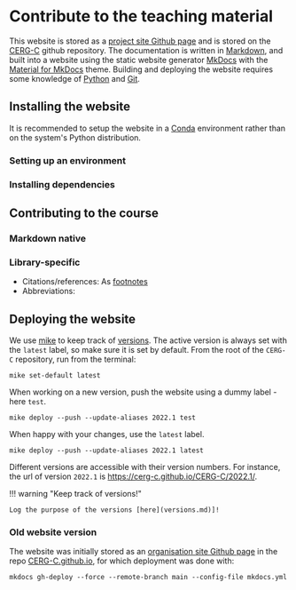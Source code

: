 # Contribute to the teaching material

This website is stored as a [project site Github page](https://pages.github.com) and is stored on the [CERG-C](https://github.com/CERG-C/CERG-C) github repository. The documentation is written in [Markdown](https://www.markdownguide.org), and built into a website using the static website generator [MkDocs](https://www.mkdocs.org) with the [Material for MkDocs](https://squidfunk.github.io/mkdocs-material/) theme. Building and deploying the website requires some knowledge of [Python](https://www.python.org) and [Git](https://git-scm.com).

## Installing the website

It is recommended to setup the website in a [Conda](https://docs.conda.io/projects/conda/en/latest/index.html) environment rather than on the system's Python distribution.

### Setting up an environment 

### Installing dependencies

<!-- mkpdfs-mkdocs
pip install weasyprint==52.5
pip install mkdocs-encryptcontent-plugin
pip install mike -->

## Contributing to the course

### Markdown native


### Library-specific 

- Citations/references: As [footnotes](https://squidfunk.github.io/mkdocs-material/reference/footnotes/)
- Abbreviations:    

## Deploying the website

We use [mike](https://github.com/jimporter/mike) to keep track of [versions](versions.md). The active version is always set with the `latest` label, so make sure it is set by default. From the root of the `CERG-C` repository, run from the terminal:

```
mike set-default latest
```

When working on a new version, push the website using a dummy label - here `test`.

```
mike deploy --push --update-aliases 2022.1 test
```

When happy with your changes, use the `latest` label.

```
mike deploy --push --update-aliases 2022.1 latest
```

Different versions are accessible with their version numbers. For instance, the url of version `2022.1` is https://cerg-c.github.io/CERG-C/2022.1/. 

!!! warning "Keep track of versions!"

    Log the purpose of the versions [here](versions.md)]!



### Old website version

The website was initially stored as an [organisation site Github page](https://pages.github.com) in the repo [CERG-C.github.io](https://github.com/CERG-C/CERG-C.github.io), for which deployment was done with:

```
mkdocs gh-deploy --force --remote-branch main --config-file mkdocs.yml
```